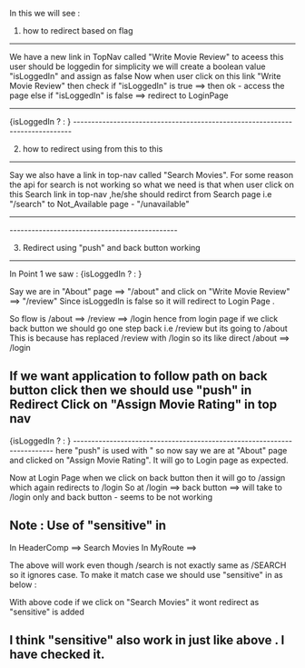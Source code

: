 In this we will see :
1.  how to redirect based on flag
----------------------------------
We have a new link in TopNav called "Write Movie Review" to aceess this user should be loggedin
for simplicity we will create a boolean value "isLoggedIn" and assign as false 
Now when user click on this link "Write Movie Review" then check if
"isLoggedIn" is true ==> then ok - access the page 
else if "isLoggedIn" is false ==> redirect to LoginPage

---------------------------------------------------------------------------
 <Route path="/review" >
        {isLoggedIn ? <MyReview/> : <Redirect to="/login" />}
  </Route> 
-----------------------------------------------------------------------------                

2. how to redirect using from this to this
-------------------------------------------
Say we also have a link in top-nav called "Search Movies".
For some reason the api for search is not working so what we need is that when user click on 
this Search link in top-nav ,he/she should redirct from Search page i.e "/search" to Not_Available page - "/unavailable"  

-----------------------------------------------
 <Redirect from="/search" to='/unavailable' />
 ----------------------------------------------


3. Redirect using "push" and back button working
------------------------------------------------
In Point 1 we saw :
  <Route path="/review" >
      {isLoggedIn ? <MyReview/> : <Redirect to="/login" />}
</Route> 

Say we are in "About" page ==> "/about" and click on "Write Movie Review" ==> "/review" 
Since isLoggedIn is false so it will redirect to Login Page .

So flow is /about ==> /review ==> /login
hence from login page if we click back button we should go one step back i.e /review
but its going to /about
This is because <Redirect to="/login" /> has replaced /review with /login 
so its like direct /about  ==> /login

If we want application to follow path on back button click then we should use "push" in Redirect
Click  on "Assign Movie Rating"  in top nav
------------------------------------------------------------------------  
  <Route path="/assign" >
      {isLoggedIn ? <MyRating/> : <Redirect to="/login" push />}
   </Route> 
------------------------------------------------------------------------
here "push" is used with <Redirect>" so now say we are at "About" page and clicked 
on "Assign Movie Rating". It will go to Login page as expected.

Now at Login Page when we click on back button then it will go to /assign which again 
redirects to /login
So at /login ==> back button ==> will take to /login only and back button - seems to be not working 


Note : Use of "sensitive" in <Redirect>
----------------------------------------
In HeaderComp ==>   <Link className="nav-link" to="/search">Search Movies</Link>
In MyRoute     ==>  <Redirect from="/SEARCH" to='/unavailable' />

The above will work even though /search is not exactly same as /SEARCH
so it ignores case. To make it match case we should use "sensitive" in <Redirect> as below :
  <Redirect from="/SEARCH" to='/unavailable' sensitive />

  With above code if we click on "Search Movies" it wont redirect as "sensitive" is added

## I think "sensitive" also work in <Route> just like above <Redirect>. I have checked it.
